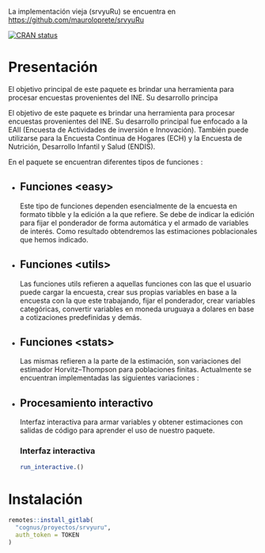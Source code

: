 La implementación vieja (srvyuRu) se encuentra en https://github.com/mauroloprete/srvyuRu
<!-- badges: start -->
[![CRAN status](https://www.r-pkg.org/badges/version/tidy_eaii)](https://CRAN.R-project.org/package=tidy_eaii)

<!-- badges: end -->

# Presentación 


El objetivo principal de este paquete es brindar una herramienta para procesar encuestas provenientes del INE. Su desarrollo principa

El objetivo de este paquete es brindar una herramienta para procesar encuestas provenientes del INE. Su desarrollo principal fue enfocado a la EAII (Encuesta de Actividades de inversión e Innovación). También puede utilizarse para la Encuesta Continua de Hogares (ECH) y la Encuesta de Nutrición, Desarrollo Infantil y Salud (ENDIS).

En el paquete se encuentran diferentes tipos de funciones : 

- ## Funciones \<easy\>

  Este tipo de funciones dependen esencialmente de la encuesta en formato tibble y la edición a la que refiere. Se debe de indicar la edición para fijar el ponderador de forma automática y el armado de variables de interés. Como resultado obtendremos las estimaciones poblacionales que hemos indicado.


- ## Funciones \<utils\>

  Las funciones utils refieren a aquellas funciones con las que el usuario puede cargar la encuesta, crear sus propias variables en base a la encuesta con la que este trabajando, fijar el ponderador, crear variables categóricas, convertir variables en moneda uruguaya a dolares en base a cotizaciones predefinidas y demás.


- ## Funciones \<stats\>

  Las mismas refieren a la parte de la estimación, son variaciones del estimador
  Horvitz–Thompson para poblaciones finitas. Actualmente se encuentran implementadas las siguientes variaciones : 

- ## Procesamiento interactivo
  
  Interfaz interactiva para armar variables y obtener estimaciones con salidas de código para aprender el uso de nuestro paquete.

  ### Interfaz interactiva

  ```r
  run_interactive.()
  ```

# Instalación 

```r
remotes::install_gitlab(
  "cognus/proyectos/srvyuru", 
  auth_token = TOKEN
)
```
